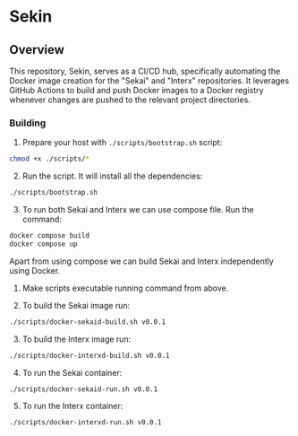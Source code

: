 # Sekin 
## Overview
This repository, Sekin, serves as a CI/CD hub, specifically automating the Docker image creation for the "Sekai" and "Interx" repositories. It leverages GitHub Actions to build and push Docker images to a Docker registry whenever changes are pushed to the relevant project directories.

### Building

1. Prepare your host with `./scripts/bootstrap.sh` script:

```bash
chmod +x ./scripts/*
```

2. Run the script. It will install all the dependencies:
```bash
./scripts/bootstrap.sh
```

3. To run both Sekai and Interx we can use compose file. Run the command:

```bash
docker compose build
docker compose up
```

Apart from using compose we can build Sekai and Interx independently using Docker. 

1. Make scripts executable running command from above.

2. To build the Sekai image run:

```bash
./scripts/docker-sekaid-build.sh v0.0.1
```

3. To build the Interx image run:

```bash
./scripts/docker-interxd-build.sh v0.0.1
```

4. To run the Sekai container:

```bash
./scripts/docker-sekaid-run.sh v0.0.1
```
5. To run the Interx container:

```bash
./scripts/docker-interxd-run.sh v0.0.1
```


